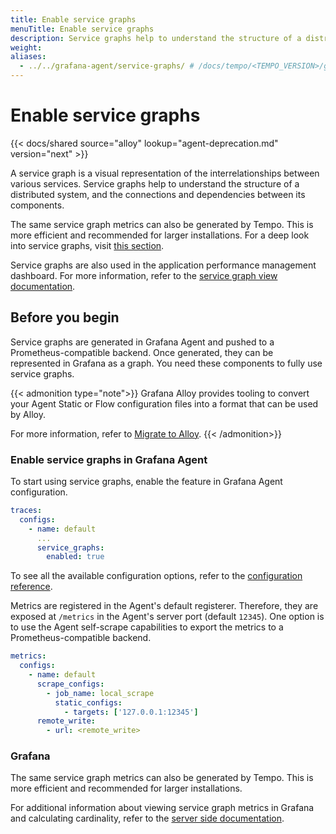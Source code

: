 ```yaml
---
title: Enable service graphs
menuTitle: Enable service graphs
description: Service graphs help to understand the structure of a distributed system, and the connections and dependencies between its components.
weight:
aliases:
  - ../../grafana-agent/service-graphs/ # /docs/tempo/<TEMPO_VERSION>/grafana-agent/service-graphs/
---
```


# Enable service graphs

{{< docs/shared source="alloy" lookup="agent-deprecation.md" version="next" >}}

A service graph is a visual representation of the interrelationships between various services.
Service graphs help to understand the structure of a distributed system,
and the connections and dependencies between its components.

The same service graph metrics can also be generated by Tempo.
This is more efficient and recommended for larger installations.
For a deep look into service graphs, visit [this section](../../../metrics-generator/service_graphs/).

Service graphs are also used in the application performance management dashboard.
For more information, refer to the [service graph view documentation](../../../metrics-generator/service-graph-view/).

## Before you begin

Service graphs are generated in Grafana Agent and pushed to a Prometheus-compatible backend.
Once generated, they can be represented in Grafana as a graph.
You need these components to fully use service graphs.

{{< admonition type="note">}}
Grafana Alloy provides tooling to convert your Agent Static or Flow configuration files into a format that can be used by Alloy.

For more information, refer to [Migrate to Alloy](https://grafana.com/docs/tempo/<TEMPO_VERSION>/configuration/grafana-alloy/migrate-alloy).
{{< /admonition>}}

### Enable service graphs in Grafana Agent

To start using service graphs, enable the feature in Grafana Agent configuration.

```yaml
traces:
  configs:
    - name: default
      ...
      service_graphs:
        enabled: true
```

To see all the available configuration options, refer to the [configuration reference](/docs/agent/<AGENT_VERSION>/configuration/traces-config).

Metrics are registered in the Agent's default registerer.
Therefore, they are exposed at `/metrics` in the Agent's server port (default `12345`).
One option is to use the Agent self-scrape capabilities to export the metrics to a Prometheus-compatible backend.

```yaml
metrics:
  configs:
    - name: default
      scrape_configs:
        - job_name: local_scrape
          static_configs:
            - targets: ['127.0.0.1:12345']
      remote_write:
        - url: <remote_write>
```

### Grafana

The same service graph metrics can also be generated by Tempo.
This is more efficient and recommended for larger installations.

For additional information about viewing service graph metrics in Grafana and calculating cardinality, refer to the [server side documentation](../../../metrics-generator/service_graphs/enable-service-graphs/).
